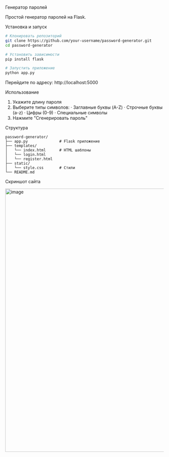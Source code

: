 Генератор паролей

Простой генератор паролей на Flask.

Установка и запуск

```bash
# Клонировать репозиторий
git clone https://github.com/your-username/password-generator.git
cd password-generator

# Установить зависимости
pip install flask

# Запустить приложение
python app.py
```

Перейдите по адресу: http://localhost:5000

Использование

1. Укажите длину пароля
2. Выберите типы символов:
   · Заглавные буквы (A-Z)
   · Строчные буквы (a-z)
   · Цифры (0-9)
   · Специальные символы
3. Нажмите "Сгенерировать пароль"

Структура

```
password-generator/
├── app.py              # Flask приложение
├── templates/
│   └── index.html      # HTML шаблоны
│   └── login.html
│   └── register.html
├── static/
│   └── style.css       # Стили
└── README.md
```
Скриншот сайта


<img width="729" height="837" alt="image" src="https://github.com/user-attachments/assets/4c5fd6d8-5889-45fb-9b89-a2b3095f517a" />

